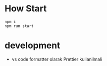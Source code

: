 # How Start

```
npm i
npm run start
```

# development

- vs code formatter olarak Prettier kullanilmali
